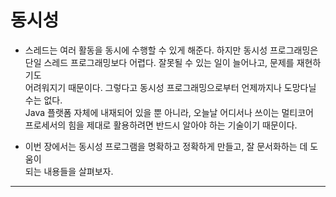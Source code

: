 # 동시성

- 스레드는 여러 활동을 동시에 수행할 수 있게 해준다. 하지만 동시성 프로그래밍은  
  단일 스레드 프로그래밍보다 어렵다. 잘못될 수 있는 일이 늘어나고, 문제를 재현하기도  
  어려워지기 때문이다. 그렇다고 동시성 프로그래밍으로부터 언제까지나 도망다닐 수는 없다.  
  Java 플랫폼 자체에 내재되어 있을 뿐 아니라, 오늘날 어디서나 쓰이는 멀티코어  
  프로세서의 힘을 제대로 활용하려면 반드시 알아야 하는 기술이기 때문이다.

- 이번 장에서는 동시성 프로그램을 명확하고 정확하게 만들고, 잘 문서화하는 데 도움이  
  되는 내용들을 살펴보자.

<hr/>
